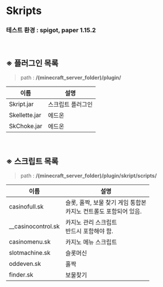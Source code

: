 # Skripts

### 테스트 환경 : **spigot, paper 1.15.2**

<br>

## ※ 플러그인 목록
> path : **/(minecraft_server_folder)/plugin/**

| 이름          | 설명              |
|---------------|-------------------|
| Skript.jar    | 스크립트 플러그인  |
| Skellette.jar | 에드온            |
| SkChoke.jar   | 에드온            |

<br>

## ※ 스크립트 목록
> path : **/(minecraft_server_folder)/plugin/skript/scripts/**

| 이름               | 설명                                                            |
|--------------------|----------------------------------------------------------------|
| casinofull.sk      | 슬롯, 홀짝, 보물 찾기 게임 통합본<br>카지노 컨트롤도 포함되어 있음. |
| __casinocontrol.sk | 카지노 관리 스크립트<br>반드시 포함해야 함.                       |
| casinomenu.sk      | 카지노 메뉴 스크립트                                             |
| slotmachine.sk     | 슬롯머신                                                        |
| oddeven.sk         | 홀짝                                                            |
| finder.sk          | 보물찾기                                                        |